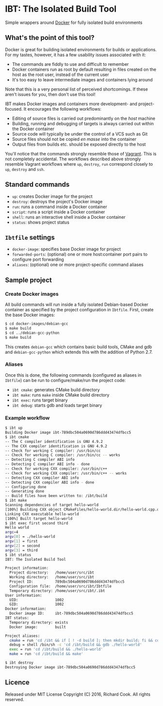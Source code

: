 # IBT: The Isolated Build Tool

Simple wrappers around [Docker][docker] for fully isolated build environments

## What's the point of this tool?

Docker is great for building isolated environments for builds or applications.
For my tastes, however, it has a few usability issues associated with it:

* The commands are fiddly to use and difficult to remember
* Docker containers run as root by default resulting in files created on the
host as the root user, instead of the current user
* It's too easy to leave intermediate images and containers lying around

Note that this is a very personal list of perceived shortcomings. If these
aren't issues for you, then don't use this tool!

IBT makes Docker images and containers more development- and project-focused.
It encourages the following workflows:

* Editing of source files is carried out predominantly on the _host_ machine
* Building, running and debugging of targets is always carried out within the
Docker container
* Source code will typically be under the control of a VCS such as Git
* Source files should not be copied _en masse_ into the container
* Output files from builds etc. should be exposed directly to the host

You'll notice that the commands strongly resemble those of [Vagrant][vagrant].
This is not completely accidental. The workflows described above strongly
resemble Vagrant workflows where `up`, `destroy`, `run` correspond closely to
`up`, `destroy` and `ssh`.

## Standard commands

* `up`: creates Docker image for the project
* `destroy`: destroys the project's Docker image
* `run`: runs a command inside a Docker container
* `script`: runs a script inside a Docker container
* `shell`: runs an interactive shell inside a Docker container
* `status`: shows project status

## `Ibtfile` settings

* `docker-image`: specifies base Docker image for project
* `forwarded-ports`: (optional) one or more host:container port pairs to
configure port forwarding
* `aliases`: (optional) one or more project-specific command aliases

## Sample project

### Create Docker images

All build commands will run inside a fully isolated Debian-based Docker
container as specified by the project configuration in `Ibtfile`. First, create
the base Docker images:

```bash
$ cd docker-images/debian-gcc
$ make build
$ cd ../debian-gcc-python
$ make build
```

This creates `debian-gcc` which contains basic build tools, CMake and gdb and
`debian-gcc-python` which extends this with the addition of Python 2.7.

### Aliases

Once this is done, the following commands (configured as aliases in `Ibtfile`)
can be run to configure/make/run the project code:

* `ibt cmake`: generates CMake build directory
* `ibt make`: runs `make` inside CMake build directory
* `ibt exec`: runs target binary
* `ibt debug`: starts gdb and loads target binary

### Example workflow

```bash
$ ibt up
Building Docker image ibt-789dbc504a0690d786ddd43474dfbcc5
$ ibt cmake
-- The C compiler identification is GNU 4.9.2
-- The CXX compiler identification is GNU 4.9.2
-- Check for working C compiler: /usr/bin/cc
-- Check for working C compiler: /usr/bin/cc -- works
-- Detecting C compiler ABI info
-- Detecting C compiler ABI info - done
-- Check for working CXX compiler: /usr/bin/c++
-- Check for working CXX compiler: /usr/bin/c++ -- works
-- Detecting CXX compiler ABI info
-- Detecting CXX compiler ABI info - done
-- Configuring done
-- Generating done
-- Build files have been written to: /ibt/build
$ ibt make
Scanning dependencies of target hello-world
[100%] Building CXX object CMakeFiles/hello-world.dir/hello-world.cpp.o
Linking CXX executable hello-world
[100%] Built target hello-world
$ ibt exec first second third
Hello world
argc=4
argv[0] = ./hello-world
argv[1] = first
argv[2] = second
argv[3] = third
$ ibt status
IBT: The Isolated Build Tool

Project information:
  Project directory:   /home/user/src/ibt
  Working directory:   /home/user/src/ibt
  Project ID:          789dbc504a0690d786ddd43474dfbcc5
  Configuration file:  /home/user/src/ibt/Ibtfile
  Temporary directory: /home/user/src/ibt/.ibt
User information:
  UID:                 1002
  GID:                 1002
Docker information:
  Docker image ID:     ibt-789dbc504a0690d786ddd43474dfbcc5
IBT status:
  Temporary directory: exists
  Docker image:        built

Project aliases:
  cmake = run 'cd /ibt && if [ ! -d build ]; then mkdir build; fi && cd build && cmake -DCMAKE_BUILD_TYPE=Debug ..'
  debug = shell /bin/sh -c 'cd /ibt/build && gdb ./hello-world'
  exec = run 'cd /ibt/build && ./hello-world'
  make = run 'cd /ibt/build && make'

$ ibt destroy
Destroying Docker image ibt-789dbc504a0690d786ddd43474dfbcc5
```

## Licence

Released under MIT License
Copyright (C) 2016, Richard Cook. All rights reserved.

[docker]: https://www.docker.com/
[vagrant]: https://www.vagrantup.com/
